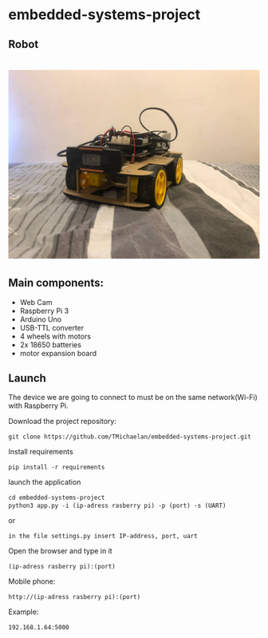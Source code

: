 # embedded-systems-project

## Robot
<h1 align="center">
  <img src=https://github.com/TMichaelan/embedded-systems-project/blob/main/img/robot.jpg?raw=true width="800">
  <br>
</h1>    

## Main components:

* Web Cam
* Raspberry Pi 3
* Arduino Uno
* USB-TTL converter
* 4 wheels with motors
* 2x 18650 batteries
* motor expansion board


## Launch
The device we are going to connect to must be on the same network(Wi-Fi) with Raspberry Pi.

Download the project repository:
```shell
git clone https://github.com/TMichaelan/embedded-systems-project.git
```
Install requirements
```shell
pip install -r requirements
```

launch the application
```shell
cd embedded-systems-project
python3 app.py -i (ip-adress rasberry pi) -p (port) -s (UART)
```
or
```
in the file settings.py insert IP-address, port, uart
```
Open the browser and type in it
```shell
(ip-adress rasberry pi):(port)
```
Mobile phone:
```
http://(ip-adress rasberry pi):(port)
```
Example:
```
192.168.1.64:5000
```
